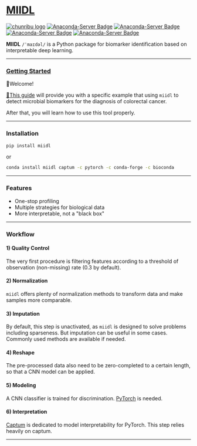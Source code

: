 # [MIIDL](https://chunribu.github.io/miidl)

[![chunribu logo](https://img.shields.io/badge/chunribu-🚀-black?logo=github)](https://github.com/chunribu/) [![Anaconda-Server Badge](https://anaconda.org/bioconda/miidl/badges/version.svg)](https://anaconda.org/bioconda/miidl) [![Anaconda-Server Badge](https://anaconda.org/bioconda/miidl/badges/downloads.svg)](https://anaconda.org/bioconda/miidl) [![Anaconda-Server Badge](https://anaconda.org/bioconda/miidl/badges/platforms.svg)](https://anaconda.org/bioconda/miidl) [![Anaconda-Server Badge](https://anaconda.org/bioconda/miidl/badges/license.svg)](https://anaconda.org/bioconda/miidl) 

**MIIDL** `/ˈmaɪdəl/` is a Python package for biomarker identification based on interpretable deep learning.

---
### [Getting Started](https://github.com/chunribu/miidl/blob/main/Tutorials.ipynb)

👋Welcome! 

[🔗This guide](https://github.com/chunribu/miidl/blob/main/Tutorials.ipynb) will provide you with a specific example that using `miidl` to detect microbial biomarkers for the diagnosis of colorectal cancer. 

After that, you will learn how to use this tool properly.

---
### Installation

```bash
pip install miidl
```
or
```bash
conda install miidl captum -c pytorch -c conda-forge -c bioconda
```

---
### Features

+ One-stop profiling
+ Multiple strategies for biological data
+ More interpretable, not a "black box"

---
### Workflow

#### 1) Quality Control

The very first procedure is filtering features according to a threshold of observation (non-missing) rate (0.3 by default).

#### 2) Normalization

`miidl` offers plenty of normalization methods to transform data and make samples more comparable. 

#### 3) Imputation

By default, this step is unactivated, as `miidl` is designed to solve problems including sparseness. But imputation can be useful in some cases. Commonly used methods are available if needed. 

#### 4) Reshape

The pre-processed data also need to be zero-completed to a certain length, so that a CNN model can be applied.

#### 5) Modeling

A CNN classifier is trained for discrimination. [PyTorch](https://pytorch.org) is needed.

#### 6) Interpretation

[Captum](https://captum.ai/) is dedicated to model interpretability for PyTorch. This step relies heavily on captum.

---
<!-- ---
### Citation

doi: -->
